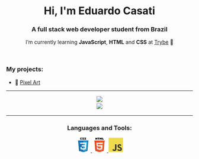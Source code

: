 <h1 align="center">Hi, I'm Eduardo Casati</h1>
<h3 align="center">A full stack web developer student from Brazil</h3>
<p align="center">I’m currently learning <strong>JavaScript</strong>, <strong>HTML</strong> and <strong>CSS</strong> at <a href="https://www.betrybe.com/" target="_blank">Trybe</a> 🚀</p>
<p align="right" style="font-size:8px;">
  <a href="https://github.com/eduardocasati" target="_blank"><img src="https://user-images.githubusercontent.com/2211052/98807855-935d1500-241b-11eb-9f38-a9e17e9bd1b0.png" width="16" height="16"></a>
  <a href="#" target="_blank"><img src="https://cdn-icons-png.flaticon.com/512/174/174857.png" width="16" height="16"></a>
</p>

### My projects:
- 👾 [Pixel Art](https://eduardocasati.github.io/pixels-art/)

***
<p align="center"><a href="https://github.com/eduardocasati/github-readme-stats" target="_blank">
<img src="https://github-readme-stats.vercel.app/api/top-langs/?username=eduardocasati&layout=compact&theme=transparent" width="450">
</a>
  <br>
<img src="https://github-readme-stats.vercel.app/api?username=eduardocasati&show_icons=true&theme=transparent" width="450">
</p>

***

<h3 align="center">Languages and Tools:</h3>
<p align="center"> <a href="https://www.w3schools.com/css/" target="_blank" rel="noreferrer"> <img src="https://raw.githubusercontent.com/devicons/devicon/master/icons/css3/css3-original-wordmark.svg" alt="css3" width="40" height="40"/> </a> <a href="https://www.w3.org/html/" target="_blank" rel="noreferrer"> <img src="https://raw.githubusercontent.com/devicons/devicon/master/icons/html5/html5-original-wordmark.svg" alt="html5" width="40" height="40"/> </a> <a href="https://developer.mozilla.org/en-US/docs/Web/JavaScript" target="_blank" rel="noreferrer"> <img src="https://raw.githubusercontent.com/devicons/devicon/master/icons/javascript/javascript-original.svg" alt="javascript" width="40" height="40"/> </a> </p>
